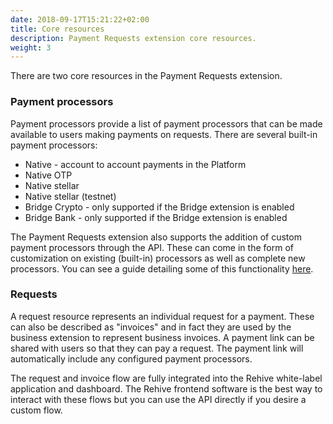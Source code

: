 ```yaml
---
date: 2018-09-17T15:21:22+02:00
title: Core resources
description: Payment Requests extension core resources.
weight: 3
---
```


There are two core resources in the Payment Requests extension.

### Payment processors

Payment processors provide a list of payment processors that can be made available to users making payments on requests. There are several built-in payment processors:

- Native - account to account payments in the Platform
- Native OTP
- Native stellar
- Native stellar (testnet)
- Bridge Crypto - only supported if the Bridge extension is enabled
- Bridge Bank - only supported if the Bridge extension is enabled

The Payment Requests extension also supports the addition of custom payment processors through the API. These can come in the form of customization on existing (built-in) processors as well as complete new processors. You can see a guide detailing some of this functionality [here](https://docs.rehive.com/merchants/custom-integration/overview/).

### Requests

A request resource represents an individual request for a payment. These can also be described as "invoices" and in fact they are used by the business extension to represent business invoices. A payment link can be shared with users so that they can pay a request. The payment link will automatically include any configured payment processors.

<aside class="notice">
	The request and invoice flow are fully integrated into the Rehive white-label application and dashboard. The Rehive frontend software is the best way to interact with these flows but you can use the API directly if you desire a custom flow.
</aside>
